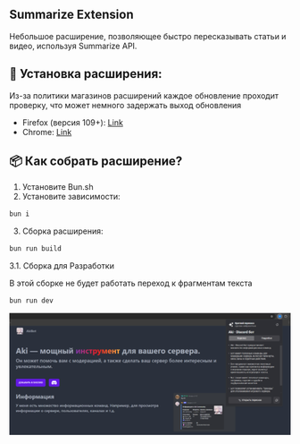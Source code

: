 ## Summarize Extension

Небольшое расширение, позволяющее быстро пересказывать статьи и видео, используя Summarize API.

## 📖 Установка расширения:

Из-за политики магазинов расширений каждое обновление проходит проверку, что может немного задержать выход обновления

- Firefox (версия 109+): [Link](https://addons.mozilla.org/ru/firefox/addon/foswly-summarize-articles/)
- Chrome: [Link](https://chrome.google.com/webstore/detail/foswly-summarize-articles/jdjofbmbggmmbfeidflhmhiidfddclbk)

## 📦 Как собрать расширение?

1. Установите Bun.sh
2. Установите зависимости:

```bash
bun i
```

3. Сборка расширения:

```bash
bun run build
```

3.1. Сборка для Разработки

В этой сборке не будет работать переход к фрагментам текста

```bash
bun run dev
```

![example btn](https://github.com/FOSWLY/summarize/blob/main/repo/screenshot.png 'example')
